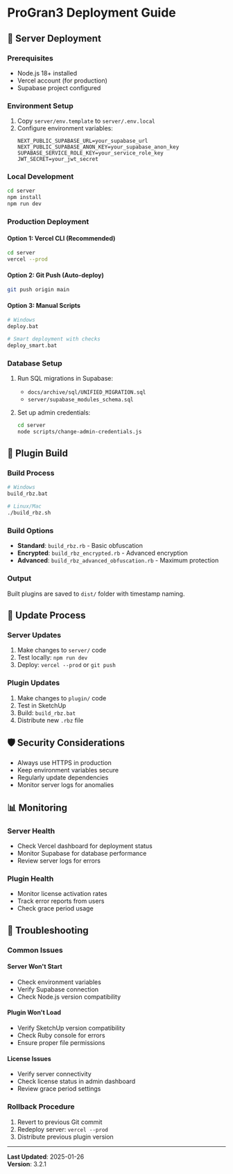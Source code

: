 # ProGran3 Deployment Guide

## 🚀 Server Deployment

### Prerequisites
- Node.js 18+ installed
- Vercel account (for production)
- Supabase project configured

### Environment Setup
1. Copy `server/env.template` to `server/.env.local`
2. Configure environment variables:
   ```env
   NEXT_PUBLIC_SUPABASE_URL=your_supabase_url
   NEXT_PUBLIC_SUPABASE_ANON_KEY=your_supabase_anon_key
   SUPABASE_SERVICE_ROLE_KEY=your_service_role_key
   JWT_SECRET=your_jwt_secret
   ```

### Local Development
```bash
cd server
npm install
npm run dev
```

### Production Deployment

#### Option 1: Vercel CLI (Recommended)
```bash
cd server
vercel --prod
```

#### Option 2: Git Push (Auto-deploy)
```bash
git push origin main
```

#### Option 3: Manual Scripts
```bash
# Windows
deploy.bat

# Smart deployment with checks
deploy_smart.bat
```

### Database Setup
1. Run SQL migrations in Supabase:
   - `docs/archive/sql/UNIFIED_MIGRATION.sql`
   - `server/supabase_modules_schema.sql`

2. Set up admin credentials:
   ```bash
   cd server
   node scripts/change-admin-credentials.js
   ```

## 🔧 Plugin Build

### Build Process
```bash
# Windows
build_rbz.bat

# Linux/Mac
./build_rbz.sh
```

### Build Options
- **Standard**: `build_rbz.rb` - Basic obfuscation
- **Encrypted**: `build_rbz_encrypted.rb` - Advanced encryption
- **Advanced**: `build_rbz_advanced_obfuscation.rb` - Maximum protection

### Output
Built plugins are saved to `dist/` folder with timestamp naming.

## 🔄 Update Process

### Server Updates
1. Make changes to `server/` code
2. Test locally: `npm run dev`
3. Deploy: `vercel --prod` or `git push`

### Plugin Updates
1. Make changes to `plugin/` code
2. Test in SketchUp
3. Build: `build_rbz.bat`
4. Distribute new `.rbz` file

## 🛡️ Security Considerations

- Always use HTTPS in production
- Keep environment variables secure
- Regularly update dependencies
- Monitor server logs for anomalies

## 📊 Monitoring

### Server Health
- Check Vercel dashboard for deployment status
- Monitor Supabase for database performance
- Review server logs for errors

### Plugin Health
- Monitor license activation rates
- Track error reports from users
- Check grace period usage

## 🚨 Troubleshooting

### Common Issues

#### Server Won't Start
- Check environment variables
- Verify Supabase connection
- Check Node.js version compatibility

#### Plugin Won't Load
- Verify SketchUp version compatibility
- Check Ruby console for errors
- Ensure proper file permissions

#### License Issues
- Verify server connectivity
- Check license status in admin dashboard
- Review grace period settings

### Rollback Procedure
1. Revert to previous Git commit
2. Redeploy server: `vercel --prod`
3. Distribute previous plugin version

---

**Last Updated**: 2025-01-26  
**Version**: 3.2.1
